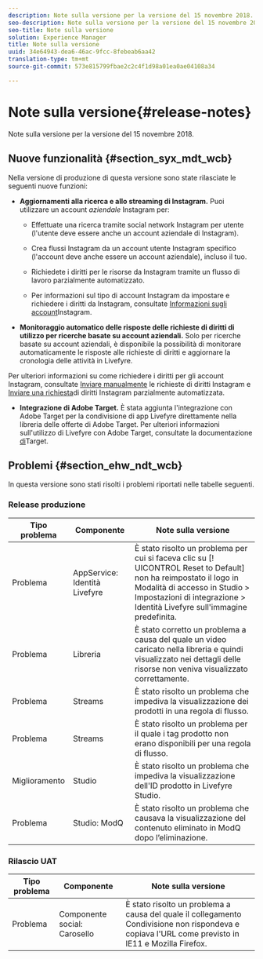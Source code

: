 ```yaml
---
description: Note sulla versione per la versione del 15 novembre 2018.
seo-description: Note sulla versione per la versione del 15 novembre 2018.
seo-title: Note sulla versione
solution: Experience Manager
title: Note sulla versione
uuid: 34e64943-dea6-46ac-9fcc-8febeab6aa42
translation-type: tm+mt
source-git-commit: 573e815799fbae2c2c4f1d98a01ea0ae04108a34

---
```



# Note sulla versione{#release-notes} 

Note sulla versione per la versione del 15 novembre 2018.

## Nuove funzionalità {#section_syx_mdt_wcb}

Nella versione di produzione di questa versione sono state rilasciate le seguenti nuove funzioni:

* **Aggiornamenti alla ricerca e allo streaming di Instagram.** Puoi utilizzare un account *aziendale* Instagram per:

   * Effettuate una ricerca tramite social network Instagram per utente (l&#39;utente deve essere anche un account aziendale di Instagram).

   * Crea flussi Instagram da un account utente Instagram specifico (l&#39;account deve anche essere un account aziendale), incluso il tuo.

   * Richiedete i diritti per le risorse da Instagram tramite un flusso di lavoro parzialmente automatizzato.

   * Per informazioni sul tipo di account Instagram da impostare e richiedere i diritti da Instagram, consultate [Informazioni sugli account](/help/using/c-users-creating-accounts-with-studio-access/t-configure-social-accout-instagram/c-about-instagram-accounts.md)Instagram.

* **Monitoraggio automatico delle risposte delle richieste di diritti di utilizzo per ricerche basate su account aziendali.** Solo per ricerche basate su account aziendali, è disponibile la possibilità di monitorare automaticamente le risposte alle richieste di diritti e aggiornare la cronologia delle attività in Livefyre.

Per ulteriori informazioni su come richiedere i diritti per gli account Instagram, consultate [Inviare manualmente](/help/using/c-how-requesting-rights-works/c-send-instagram-manual-rights-request.md) le richieste di diritti Instagram e [Inviare una richiesta](/help/using/c-how-requesting-rights-works/c-send-an-instagram-rights-request-from-the-library.md)di diritti Instagram parzialmente automatizzata.

* **Integrazione di Adobe Target.** È stata aggiunta l&#39;integrazione con Adobe Target per la condivisione di app Livefyre direttamente nella libreria delle offerte di Adobe Target. Per ulteriori informazioni sull&#39;utilizzo di Livefyre con Adobe Target, consultate la documentazione [di](hhttps://docs.adobe.com/content/help/en/livefyre/using/library/livefyre-target.html)Target.

## Problemi {#section_ehw_ndt_wcb}

In questa versione sono stati risolti i problemi riportati nelle tabelle seguenti.

### Release produzione

| Tipo problema | Componente | Note sulla versione |
|--- |--- |--- |
| Problema | AppService: Identità Livefyre | È stato risolto un problema per cui si faceva clic su [! UICONTROL Reset to Default] non ha reimpostato il logo in Modalità di accesso in Studio > Impostazioni di integrazione > Identità Livefyre sull&#39;immagine predefinita. |
| Problema | Libreria | È stato corretto un problema a causa del quale un video caricato nella libreria e quindi visualizzato nei dettagli delle risorse non veniva visualizzato correttamente. |
| Problema | Streams | È stato risolto un problema che impediva la visualizzazione dei prodotti in una regola di flusso. |
| Problema | Streams | È stato risolto un problema per il quale i tag prodotto non erano disponibili per una regola di flusso. |
| Miglioramento | Studio | È stato risolto un problema che impediva la visualizzazione dell&#39;ID prodotto in Livefyre Studio. |
| Problema | Studio: ModQ | È stato risolto un problema che causava la visualizzazione del contenuto eliminato in ModQ dopo l’eliminazione. |

### Rilascio UAT

| **Tipo problema** | **Componente** | **Note sulla versione** |
|---|---|---|
| Problema | Componente social: Carosello | È stato risolto un problema a causa del quale il collegamento Condivisione non rispondeva e copiava l&#39;URL come previsto in IE11 e Mozilla Firefox. |